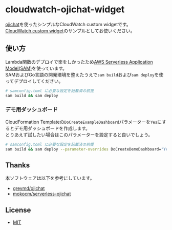 # cloudwatch-ojichat-widget

[ojichat](https://github.com/greymd/ojichat)を使ったシンプルなCloudWatch custom widgetです。  
[CloudWatch custom widget](https://docs.aws.amazon.com/AmazonCloudWatch/latest/monitoring/add_custom_widget_dashboard.html)のサンプルとしてお使いください。 

## 使い方

Lambda関数のデプロイで楽をしかったため[AWS Serverless Application Model(SAM)](https://aws.amazon.com/jp/serverless/sam/)を使っています。  
SAMおよびGo言語の開発環境を整えたうえで`sam build`および`sam deploy`を使ってデプロイしてください。  

```bash
# samconfig.toml に必要な設定を記載済の前提
sam build && sam deploy
```

### デモ用ダッシュボード

CloudFormation Templateの`DoCreateExampleDashboard`パラメーターを`Yes`にするとデモ用ダッシュボードを作成します。  
とりあえず試したい場合はこのパラメーターを設定すると良いでしょう。  

```bash
# samconfig.toml に必要な設定を記載済の前提
sam build && sam deploy --parameter-overrides DoCreateDemoDashboard="Yes"
```

## Thanks

本ソフトウェアは以下を参考にしています。

* [greymd/ojichat](https://github.com/greymd/ojichat)
* [mokocm/serverless-ojichat](https://github.com/mokocm/serverless-ojichat)

## License

* [MIT](./LICENSE)
